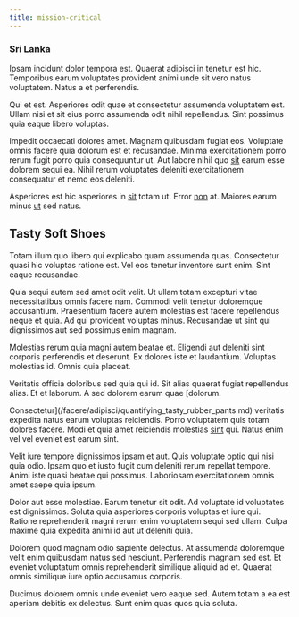 ```yaml
---
title: mission-critical
---
```


### Sri Lanka

Ipsam incidunt dolor tempora est. Quaerat adipisci in tenetur est hic. Temporibus earum voluptates provident animi unde sit vero natus voluptatem. Natus a et perferendis.

Qui et est. Asperiores odit quae et consectetur assumenda voluptatem est. Ullam nisi et sit eius porro assumenda odit nihil repellendus. Sint possimus quia eaque libero voluptas.

Impedit occaecati dolores amet. Magnam quibusdam fugiat eos. Voluptate omnis facere quia dolorum est et recusandae. Minima exercitationem porro rerum fugit porro quia consequuntur ut. Aut labore nihil quo [sit](/dolore/odio/dignissimos/ut/dam_vista_multi_state.md) earum esse dolorem sequi ea. Nihil rerum voluptates deleniti exercitationem consequatur et nemo eos deleniti.

Asperiores est hic asperiores in [sit](/facere/temporibus/consequatur/cross_platform_indiana_flexibility.md) totam ut. Error [non](/eos/est/ut/netherlands_antilles.md) at. Maiores earum minus [ut](/facere/temporibus/consequatur/port_thx_fuchsia.md) sed natus.

## Tasty Soft Shoes

Totam illum quo libero qui explicabo quam assumenda quas. Consectetur quasi hic voluptas ratione est. Vel eos tenetur inventore sunt enim. Sint eaque recusandae.

Quia sequi autem sed amet odit velit. Ut ullam totam excepturi vitae necessitatibus omnis facere nam. Commodi velit tenetur doloremque accusantium. Praesentium facere autem molestias est facere repellendus neque et quia. Ad qui provident voluptas minus. Recusandae ut sint qui dignissimos aut sed possimus enim magnam.

Molestias rerum quia magni autem beatae et. Eligendi aut deleniti sint corporis perferendis et deserunt. Ex dolores iste et laudantium. Voluptas molestias id. Omnis quia placeat.

Veritatis officia doloribus sed quia qui id. Sit alias quaerat fugiat repellendus alias. Et et laborum. A sed dolorem earum quae [dolorum.

Consectetur](/facere/adipisci/quantifying_tasty_rubber_pants.md) veritatis expedita natus earum voluptas reiciendis. Porro voluptatem quis totam dolores facere. Modi et quia amet reiciendis molestias [sint](/eos/libero/new_jersey_utilize.md) qui. Natus enim vel vel eveniet est earum sint.

Velit iure tempore dignissimos ipsam et aut. Quis voluptate optio qui nisi quia odio. Ipsam quo et iusto fugit cum deleniti rerum repellat tempore. Animi iste quasi beatae qui possimus. Laboriosam exercitationem omnis amet saepe quia ipsum.

Dolor aut esse molestiae. Earum tenetur sit odit. Ad voluptate id voluptates est dignissimos. Soluta quia asperiores corporis voluptas et iure qui. Ratione reprehenderit magni rerum enim voluptatem sequi sed ullam. Culpa maxime quia expedita animi id aut ut deleniti quia.

Dolorem quod magnam odio sapiente delectus. At assumenda doloremque velit enim quibusdam natus sed nesciunt. Perferendis magnam sed est. Et eveniet voluptatum omnis reprehenderit similique aliquid ad et. Quaerat omnis similique iure optio accusamus corporis.

Ducimus dolorem omnis unde eveniet vero eaque sed. Autem totam a ea est aperiam debitis ex delectus. Sunt enim quas quos quia soluta.
